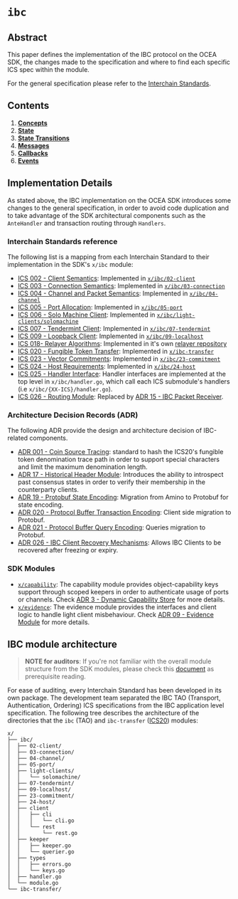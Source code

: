 <!--
order: 0
title: IBC Overview
parent:
  title: "ibc"
-->

# `ibc`

## Abstract

This paper defines the implementation of the IBC protocol on the OCEA SDK, the
changes made to the specification and where to find each specific ICS spec within
the module.

For the general specification please refer to the [Interchain Standards](https://github.com/ocea/ics).

## Contents

1. **[Concepts](01_concepts.md)**
2. **[State](02_state.md)**
3. **[State Transitions](03_state_transitions.md)**
4. **[Messages](04_messages.md)**
5. **[Callbacks](05_callbacks.md)**
6. **[Events](06_events.md)**

## Implementation Details

As stated above, the IBC implementation on the OCEA SDK introduces some changes
to the general specification, in order to avoid code duplication and to take
advantage of the SDK architectural components such as the `AnteHandler` and
transaction routing through `Handlers`.

### Interchain Standards reference

The following list is a mapping from each Interchain Standard to their implementation
in the SDK's `x/ibc` module:

* [ICS 002 - Client Semantics](https://github.com/ocea/ics/tree/master/spec/ics-002-client-semantics): Implemented in [`x/ibc/02-client`](https://github.com/ocea/x/ibc/02-client)
* [ICS 003 - Connection Semantics](https://github.com/ocea/ics/blob/master/spec/ics-003-connection-semantics): Implemented in [`x/ibc/03-connection`](https://github.com/ocea/x/ibc/03-connection)
* [ICS 004 - Channel and Packet Semantics](https://github.com/ocea/ics/blob/master/spec/ics-004-channel-and-packet-semantics): Implemented in [`x/ibc/04-channel`](https://github.com/ocea/x/ibc/04-channel)
* [ICS 005 - Port Allocation](https://github.com/ocea/ics/blob/master/spec/ics-005-port-allocation): Implemented in [`x/ibc/05-port`](https://github.com/ocea/x/ibc/05-port)
* [ICS 006 - Solo Machine Client](https://github.com/ocea/ics/blob/master/spec/ics-006-solo-machine-client): Implemented in [`x/ibc/light-clients/solomachine`](https://github.com/ocea/x/ibc/solomachine)
* [ICS 007 - Tendermint Client](https://github.com/ocea/ics/blob/master/spec/ics-007-tendermint-client): Implemented in [`x/ibc/07-tendermint`](https://github.com/ocea/x/ibc/07-tendermint)
* [ICS 009 - Loopback Client](https://github.com/ocea/ics/blob/master/spec/ics-009-loopback-client):  Implemented in [`x/ibc/09-localhost`](https://github.com/ocea/x/ibc/09-localhost)
* [ICS 018- Relayer Algorithms](https://github.com/ocea/ics/tree/master/spec/ics-018-relayer-algorithms): Implemented in it's own [relayer repository](https://github.com/ocea/relayer)
* [ICS 020 - Fungible Token Transfer](https://github.com/ocea/ics/tree/master/spec/ics-020-fungible-token-transfer): Implemented in [`x/ibc-transfer`](https://github.com/ocea/x/ibc-transfer)
* [ICS 023 - Vector Commitments](https://github.com/ocea/ics/tree/master/spec/ics-023-vector-commitments): Implemented in [`x/ibc/23-commitment`](https://github.com/ocea/x/ibc/23-commitment)
* [ICS 024 - Host Requirements](https://github.com/ocea/ics/tree/master/spec/ics-024-host-requirements): Implemented in [`x/ibc/24-host`](https://github.com/ocea/x/ibc/24-host)
* [ICS 025 - Handler Interface](https://github.com/ocea/ics/tree/master/spec/ics-025-handler-interface): Handler interfaces are implemented at the top level in `x/ibc/handler.go`,
which call each ICS submodule's handlers (i.e `x/ibc/{XX-ICS}/handler.go`).
* [ICS 026 - Routing Module](https://github.com/ocea/ics/blob/master/spec/ics-026-routing-module): Replaced by [ADR 15 - IBC Packet Receiver](../../../docs/architecture/adr-015-ibc-packet-receiver.md).

### Architecture Decision Records (ADR)

The following ADR provide the design and architecture decision of IBC-related components.

* [ADR 001 - Coin Source Tracing](../../../docs/architecture/adr-001-coin-source-tracing.md): standard to hash the ICS20's fungible token
denomination trace path in order to support special characters and limit the maximum denomination length.
* [ADR 17 - Historical Header Module](../../../docs/architecture/adr-017-historical-header-module.md): Introduces the ability to introspect past
consensus states in order to verify their membership in the counterparty clients.
* [ADR 19 - Protobuf State Encoding](../../../docs/architecture/adr-019-protobuf-state-encoding.md): Migration from Amino to Protobuf for state encoding.
* [ADR 020 - Protocol Buffer Transaction Encoding](./../../docs/architecture/adr-020-protobuf-transaction-encoding.md): Client side migration to Protobuf.
* [ADR 021 - Protocol Buffer Query Encoding](../../../docs/architecture/adr-020-protobuf-query-encoding.md): Queries migration to Protobuf.
* [ADR 026 - IBC Client Recovery Mechanisms](../../../docs/architecture/adr-026-ibc-client-recovery-mechanisms.md): Allows IBC Clients to be recovered after freezing or expiry.

### SDK Modules

* [`x/capability`](https://github.com/ocea/tree/master/x/capability): The capability module provides object-capability keys support through scoped keepers in order to authenticate usage of ports or channels. Check [ADR 3 - Dynamic Capability Store](../../../docs/architecture/adr-003-dynamic-capability-store.md) for more details.
* [`x/evidence`](https://github.com/ocea/tree/master/x/evidence): The evidence module provides the interfaces and client logic to handle light client misbehaviour. Check [ADR 09 - Evidence Module](../../../docs/architecture/adr-009-evidence-module.md) for more details.

## IBC module architecture

> **NOTE for auditors**: If you're not familiar with the overall module structure from
the SDK modules, please check this [document](../../../docs/building-modules/structure.md) as
prerequisite reading.

For ease of auditing, every Interchain Standard has been developed in its own
package. The development team separated the IBC TAO (Transport, Authentication, Ordering) ICS specifications from the IBC application level
specification. The following tree describes the architecture of the directories that
the `ibc` (TAO) and `ibc-transfer` ([ICS20](https://github.com/ocea/ics/tree/master/spec/ics-020-fungible-token-transfer)) modules:

```shell
x/
├── ibc/
│  ├── 02-client/
│  ├── 03-connection/
│  ├── 04-channel/
│  ├── 05-port/
│  ├── light-clients/
│  │   └── solomachine/
│  ├── 07-tendermint/
│  ├── 09-localhost/
│  ├── 23-commitment/
│  ├── 24-host/
│  ├── client
│  │   ├── cli
│  │   │   └── cli.go
│  │   └── rest
│  │       └── rest.go
│  ├── keeper
│  │   ├── keeper.go
│  │   └── querier.go
│  ├── types
│  │   ├── errors.go
│  │   └── keys.go
│  ├── handler.go
│  └── module.go
└── ibc-transfer/
```
